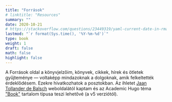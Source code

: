 ```yaml
---
title: "Források"
# linktitle: "Resources"
summary: ""
date: 2020-10-21
# https://stackoverflow.com/questions/23449319/yaml-current-date-in-rmarkdown
lastmod: "`r format(Sys.time(), '%Y-%m-%d')`"
type: book
weight: 1
draft: false
math: false
highlight: false
---
```


A Források oldal a könyvjelzőim, könyvek, cikkek, hírek és ötletek gyűjteménye — voltaképp mindazoknak a dolgoknak, amik felkeltették érdeklődésem. Ezekre hivatkozhatok a posztokban. Az ihletet [Jaan Tollander de Balsch](https://jaantollander.com/) weboldalától kaptam és az Academic Hugo téma ["Book"](https://wowchemy.com/docs/managing-content/#create-a-course-or-book) tartalom típusa teszi lehetővé (a v5 verziótól).
